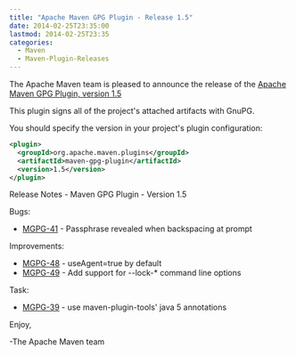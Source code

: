 ```yaml
---
title: "Apache Maven GPG Plugin - Release 1.5"
date: 2014-02-25T23:35:00
lastmod: 2014-02-25T23:35
categories:
  - Maven
  - Maven-Plugin-Releases
---
```

The Apache Maven team is pleased to announce the release of the 
[Apache Maven GPG Plugin, version 1.5](http://maven.apache.org/plugins/maven-gpg-plugin/)

This plugin signs all of the project's attached artifacts with GnuPG.


You should specify the version in your project's plugin configuration:

```xml
<plugin>
  <groupId>org.apache.maven.plugins</groupId>
  <artifactId>maven-gpg-plugin</artifactId>
  <version>1.5</version>
</plugin>
```

Release Notes - Maven GPG Plugin - Version 1.5

Bugs:

 * [MGPG-41](https://issues.apache.org/jira/browse/MGPG-41) - Passphrase revealed when backspacing at prompt

Improvements:

 * [MGPG-48](https://issues.apache.org/jira/browse/MGPG-48) - useAgent=true by default
 * [MGPG-49](https://issues.apache.org/jira/browse/MGPG-49) - Add support for --lock-* command line options

Task:

 * [MGPG-39](https://issues.apache.org/jira/browse/MGPG-39) - use maven-plugin-tools' java 5 annotations


Enjoy,

-The Apache Maven team


